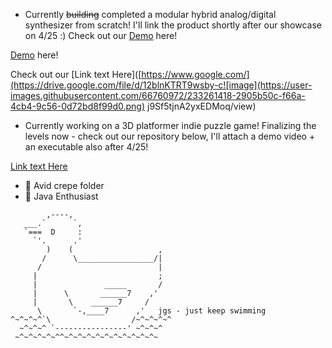 <!-- ### Hey there 👋 -->

- Currently ~~building~~ completed a modular hybrid analog/digital synthesizer from scratch! I'll link the product shortly after our showcase on 4/25 :) 
Check out our 
[Demo](https://www.youtube.com/watch?v=NxG23CtfRKE&ab_channel=AnnaWegener) here! 



[Demo]((https://www.youtube.com/watch?v=NxG23CtfRKE&ab_channel=AnnaWegener)) here! 



Check out our [Link text Here]([https://www.google.com/](https://drive.google.com/file/d/12blnKTRT9wsby-c![image](https://user-images.githubusercontent.com/66760972/233261418-2905b50c-f66a-4cb4-9c56-0d72bd8f99d0.png)
j9Sf5tjnA2yxEDMoq/view)
- Currently working on a 3D platformer indie puzzle game! Finalizing the levels now - check out our repository below, I'll attach a demo video + an executable also after 4/25! 

[Link text Here](https://www.google.com/) 


- 🌱 Avid crepe folder 
- 🌱 Java Enthusiast 

`````
        ,----,
   ___.`      `,
   `===  D     :
     `'.      .'
        )    (                   ,
       /      \_________________/|
      /                          |
     |                           ;
     |               _____       /
     |      \       ______7    ,'
     |       \    ______7     /
      \       `-,____7      ,'   jgs - just keep swimming
^~^~^~^`\                  /~^~^~^~^
  ~^~^~^ `----------------' ~^~^~^
 ~^~^~^~^~^^~^~^~^~^~^~^~^~^~^~^~



